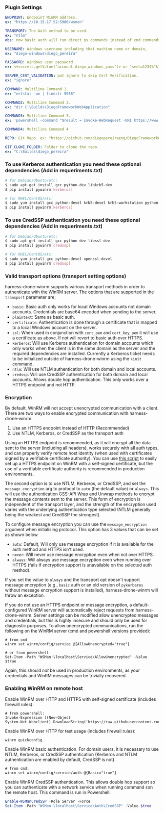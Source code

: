 ### Plugin Settings

```yaml
ENDPOINT: Endpoint WinRM address. 
ex: "https://10.15.17.52:5986/wsman"

TRANSPORT: The Auth method to be used. 
ex: "ntlm"
obs: now basic auth will run direct ps commands instead of cmd commands, native git clone doesn't work for basic auth as well.

USERNAME: Windows username including that machine name or domain, 
ex: "diego-windows\diego_pereira"

PASSWORD: Windows user password. 
ex: <+secrets.getValue('account.diego_windows_pass')> or "senha123$%^&"

SERVER_CERT_VALIDATION: put ignore to skip Cert Verification. 
ex: "ignore"

COMMAND: Multiline Command 1. 
ex: "netstat -an | findstr 5986"

COMMAND2: Multiline Command 2. 
ex: "dir C:\Builds\DiegoFrameworkWebApplication"

COMMAND3: Multiline Command 3. 
ex: 'powershell -command "$result = Invoke-WebRequest -URI https://www.harness.io/; $result | % ToString"'

COMMAND4: Multiline Command 4

REPO: Git Repo. ex: "https://github.com/diegopereiraeng/DiegoFrameworkWebApplication"

GIT_CLONE_FOLDER: Folder to clone the repo. 
ex: "C:\Builds\diego_pereira"
```

### To use Kerberos authentication you need these optional dependencies (Add in requeriments.txt)

```bash
# for Debian/Ubuntu/etc:
$ sudo apt-get install gcc python-dev libkrb5-dev
$ pip install pywinrm[kerberos]

# for RHEL/CentOS/etc:
$ sudo yum install gcc python-devel krb5-devel krb5-workstation python-devel
$ pip install pywinrm[kerberos]
```

### To use CredSSP authentication you need these optional dependencies (Add in requeriments.txt)

```bash
# for Debian/Ubuntu/etc:
$ sudo apt-get install gcc python-dev libssl-dev
$ pip install pywinrm[credssp]

# for RHEL/CentOS/etc:
$ sudo yum install gcc python-devel openssl-devel
$ pip install pywinrm[credssp]
```

### Valid transport options (transport setting options)

harness-drone-winrm supports various transport methods in order to authenticate with the WinRM server. The options that are supported in the `transport` parameter are;
* `basic`: Basic auth only works for local Windows accounts not domain accounts. Credentials are base64 encoded when sending to the server.
* `plaintext`: Same as basic auth.
* `certificate`: Authentication is done through a certificate that is mapped to a local Windows account on the server.
* `ssl`: When used in conjunction with `cert_pem` and `cert_key_pem` it will use a certificate as above. If not will revert to basic auth over HTTPS.
* `kerberos`: Will use Kerberos authentication for domain accounts which only works when the client is in the same domain as the server and the required dependencies are installed. Currently a Kerberos ticket needs to be initialized outside of harness-drone-winrm using the `kinit` command.
* `ntlm`: Will use NTLM authentication for both domain and local accounts.
* `credssp`: Will use CredSSP authentication for both domain and local accounts. Allows double hop authentication. This only works over a HTTPS endpoint and not HTTP.






### Encryption

By default, WinRM will not accept unencrypted communication with a client. There are two ways
to enable encrypted communication with harness-drone-winrm:

1. Use an HTTPS endpoint instead of HTTP (Recommended)
2. Use NTLM, Kerberos, or CredSSP as the transport auth

Using an HTTPS endpoint is recommended, as it will encrypt all the data sent
to the server (including all headers), works securely with all
auth types, and can properly verify remote host identity (when used with certificates signed by a 
verifiable certificate authority). You can use [this script](https://github.com/ansible/ansible/blob/devel/examples/scripts/ConfigureRemotingForAnsible.ps1)
to easily set up a HTTPS endpoint on WinRM with a self-signed certificate, but
the use of a verifiable certificate authority is recommended in production environments.

The second option is to use NTLM, Kerberos, or CredSSP, and set the `message_encryption`
arg to protocol to `auto` (the default value) or `always`. This will use the authentication GSS-API
Wrap and Unwrap methods to encrypt the message contents sent to
the server. This form of encryption is independent of the transport layer, and the strength of the encryption
used varies with the underlying authentication type selected (NTLM generally being the weakest and CredSSP the
strongest). 

To configure message encryption you can use the `message_encryption` argument
when initialising protocol. This option has 3 values that can be set as shown
below.

* `auto`: Default, Will only use message encryption if it is available for the auth method and HTTPS isn't used.
* `never`: Will never use message encryption even when not over HTTPS.
* `always`: Will always use message encryption even when running over HTTPS (fails if encryption support is unavailable on the selected auth method).

If you set the value to `always` and the transport opt doesn't support message
encryption (e.g., `basic` auth or an old version of `pykerberos` without message 
encryption support is installed), harness-drone-winrm will throw an exception.

If you do not use an HTTPS endpoint or message encryption, a default-configured WinRM
server will automatically reject requests from harness-drone-winrm. Server settings can be modified
allow unencrypted messages and credentials, but this is highly
insecure and should only be used for diagnostic purposes. To allow unencrypted communications,
run the following on the WinRM server (cmd and powershell versions provided):

```
# from cmd
winrm set winrm/config/service @{AllowUnencrypted="true"}

# or from powershell
Set-Item -Path "WSMan:\localhost\Service\AllowUnencrypted" -Value $true
```

Again, this should *not* be used in production environments, as your credentials and WinRM 
messages can be trivially recovered.


### Enabling WinRM on remote host
Enable WinRM over HTTP and HTTPS with self-signed certificate (includes firewall rules):

```
# from powershell:
Invoke-Expression ((New-Object System.Net.Webclient).DownloadString('https://raw.githubusercontent.com/ansible/ansible/devel/examples/scripts/ConfigureRemotingForAnsible.ps1'))
```

Enable WinRM over HTTP for test usage (includes firewall rules):
```
winrm quickconfig
```

Enable WinRM basic authentication. For domain users, it is necessary to use NTLM, Kerberos, or CredSSP authentication (Kerberos and NTLM authentication are enabled by default, CredSSP is not).
```
# from cmd:
winrm set winrm/config/service/auth @{Basic="true"}
```

Enable WinRM CredSSP authentication. This allows double hop support so you can authenticate with a network service when running command son the remote host. This command is run in Powershell.
```powershell
Enable-WSManCredSSP -Role Server -Force
Set-Item -Path "WSMan:\localhost\Service\Auth\CredSSP" -Value $true
```